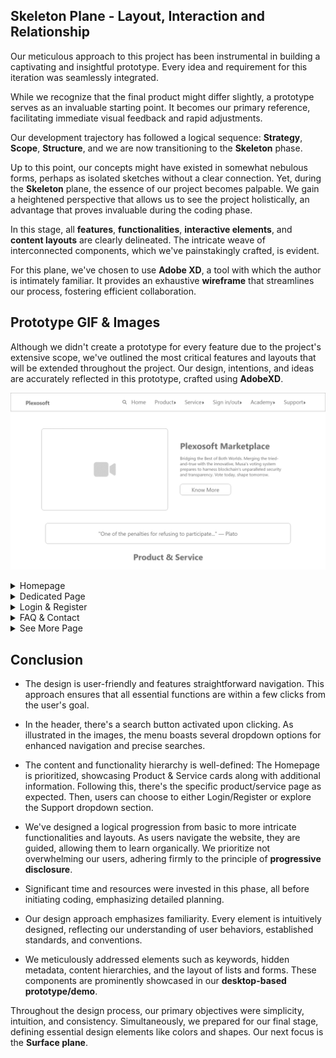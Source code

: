 ## Skeleton Plane - Layout, Interaction and Relationship

Our meticulous approach to this project has been instrumental in building a captivating and insightful prototype. Every idea and requirement for this iteration was seamlessly integrated.

While we recognize that the final product might differ slightly, a prototype serves as an invaluable starting point. It becomes our primary reference, facilitating immediate visual feedback and rapid adjustments.

Our development trajectory has followed a logical sequence: **Strategy**, **Scope**, **Structure**, and we are now transitioning to the **Skeleton** phase.

Up to this point, our concepts might have existed in somewhat nebulous forms, perhaps as isolated sketches without a clear connection. Yet, during the **Skeleton** plane, the essence of our project becomes palpable. We gain a heightened perspective that allows us to see the project holistically, an advantage that proves invaluable during the coding phase.

In this stage, all **features**, **functionalities**, **interactive elements**, and **content layouts** are clearly delineated. The intricate weave of interconnected components, which we've painstakingly crafted, is evident.

For this plane, we've chosen to use **Adobe XD**, a tool with which the author is intimately familiar. It provides an exhaustive **wireframe** that streamlines our process, fostering efficient collaboration.

## Prototype GIF & Images

Although we didn't create a prototype for every feature due to the project's extensive scope, we've outlined the most critical features and layouts that will be extended throughout the project. Our design, intentions, and ideas are accurately reflected in this prototype, crafted using **AdobeXD**.

![Skeleton Gif Image](../../../assets/img/skeleton.gif)

<details>
<summary>Homepage</summary>

![Homepage 1](../../../assets/img/skeleton-1.png)
![Homepage 2](../../../assets/img/skeleton-2.png)
![Homepage 3](../../../assets/img/skeleton-3.png)
![Homepage 4](../../../assets/img/skeleton-4.png)
![Homepage 5](../../../assets/img/skeleton-5.png)

</details>

<details>
<summary>Dedicated Page</summary>

![Dedicated Page 1](../../../assets/img/skeleton-6.png)
![Dedicated Page 2](../../../assets/img/skeleton-7.png)

</details>

<details>
<summary>Login & Register</summary>

![Login & Register 1](../../../assets/img/skeleton-8.png)
![Login & Register 2](../../../assets/img/skeleton-9.png)
![Login & Register 3](../../../assets/img/skeleton-10.png)

</details>

<details>
<summary>FAQ & Contact</summary>

![FAQ & Contact 1](../../../assets/img/skeleton-11.png)
![FAQ & Contact 2](../../../assets/img/skeleton-12.png)

</details>

<details>
<summary>See More Page</summary>

![FAQ & Contact 1](../../../assets/img/skeleton-13.png)

</details>

## Conclusion
- The design is user-friendly and features straightforward navigation. This approach ensures that all essential functions are within a few clicks from the user's goal.

- In the header, there's a search button activated upon clicking. As illustrated in the images, the menu boasts several dropdown options for enhanced navigation and precise searches.

- The content and functionality hierarchy is well-defined: The Homepage is prioritized, showcasing Product & Service cards along with additional information. Following this, there's the specific product/service page as expected. Then, users can choose to either Login/Register or explore the Support dropdown section.

- We've designed a logical progression from basic to more intricate functionalities and layouts. As users navigate the website, they are guided, allowing them to learn organically. We prioritize not overwhelming our users, adhering firmly to the principle of **progressive disclosure**.

- Significant time and resources were invested in this phase, all before initiating coding, emphasizing detailed planning.

- Our design approach emphasizes familiarity. Every element is intuitively designed, reflecting our understanding of user behaviors, established standards, and conventions.

- We meticulously addressed elements such as keywords, hidden metadata, content hierarchies, and the layout of lists and forms. These components are prominently showcased in our **desktop-based prototype/demo**.

Throughout the design process, our primary objectives were simplicity, intuition, and consistency. Simultaneously, we prepared for our final stage, defining essential design elements like colors and shapes. Our next focus is the **Surface plane**.